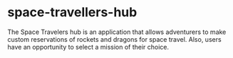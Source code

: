 # space-travellers-hub
The Space Travelers hub is an application that allows adventurers to make custom reservations of rockets and dragons for space travel. Also, users have an opportunity to select a mission of their choice.
